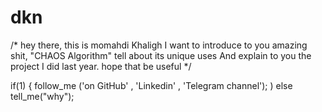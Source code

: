 # dkn

/*  hey there, this is momahdi Khaligh 
I want to introduce to you amazing shit, "CHAOS Algorithm" 
tell about its unique uses And explain to you the project I did last year.
hope that be useful
*/


if(1)
{ 
  follow_me ('on GitHub' , 'Linkedin' , 'Telegram channel');
)
else tell_me("why");
